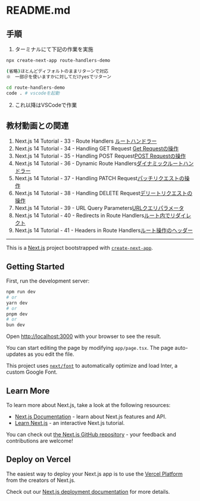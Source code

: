 # README.md

## 手順

1. ターミナルにて下記の作業を実施

```bash
npx create-next-app route-handlers-demo

(省略)ほとんどディフォルトのままリターンで対応
※　一部＠を使いますかに対してだけyesでリターン

cd route-handlers-demo
code . # vscodeを起動

```

2. これ以降はVSCodeで作業

## 教材動画との関連

1. Next.js 14 Tutorial - 33 - Route Handlers [ルートハンドラー](https://youtu.be/25yY2RVRq_M?si=2B4FznpNTQJ2Ye_i)
2. Next.js 14 Tutorial - 34 - Handling GET Request [Get Requestの操作](https://youtu.be/b3ue9WL5fk8?si=pzk2dP9ACsYLnYB3)
3. Next.js 14 Tutorial - 35 - Handling POST Request[POST Requestの操作](https://youtu.be/pzPS7Fn-8tE?si=fyCjJi6pmxvXtl6Q)
4. Next.js 14 Tutorial - 36 - Dynamic Route Handlers[ダイナミックルートハンドラー](https://youtu.be/TGbC8F0gjC8?si=9PyB7crSiGHX3w7C)
5. Next.js 14 Tutorial - 37 - Handling PATCH Request[パッチリクエストの操作](https://youtu.be/bDbBh7lEamE?si=flef-g07DlDcCKtd)
6. Next.js 14 Tutorial - 38 - Handling DELETE Request[デリートリクエストの操作](https://youtu.be/x3KCt1Oc278?si=viFLzJfDCC2TnrY1)
7. Next.js 14 Tutorial - 39 - URL Query Parameters[URLクエリパラメータ](https://youtu.be/fuxSl-K0oI0?si=bndRt-Gu1pBHUmKQ)
8. Next.js 14 Tutorial - 40 - Redirects in Route Handlers[ルート内でリダイレクト](https://youtu.be/54eKbXPrvuo?si=3qAltsQOWJWFpB1I)
9. Next.js 14 Tutorial - 41 - Headers in Route Handlers[ルート操作のヘッダー](https://youtu.be/pxHbFrahyLY?si=zw78yidmlvpRZgOk)

<hr>

This is a [Next.js](https://nextjs.org/) project bootstrapped with [`create-next-app`](https://github.com/vercel/next.js/tree/canary/packages/create-next-app).

## Getting Started

First, run the development server:

```bash
npm run dev
# or
yarn dev
# or
pnpm dev
# or
bun dev
```

Open [http://localhost:3000](http://localhost:3000) with your browser to see the result.

You can start editing the page by modifying `app/page.tsx`. The page auto-updates as you edit the file.

This project uses [`next/font`](https://nextjs.org/docs/basic-features/font-optimization) to automatically optimize and load Inter, a custom Google Font.

## Learn More

To learn more about Next.js, take a look at the following resources:

- [Next.js Documentation](https://nextjs.org/docs) - learn about Next.js features and API.
- [Learn Next.js](https://nextjs.org/learn) - an interactive Next.js tutorial.

You can check out [the Next.js GitHub repository](https://github.com/vercel/next.js/) - your feedback and contributions are welcome!

## Deploy on Vercel

The easiest way to deploy your Next.js app is to use the [Vercel Platform](https://vercel.com/new?utm_medium=default-template&filter=next.js&utm_source=create-next-app&utm_campaign=create-next-app-readme) from the creators of Next.js.

Check out our [Next.js deployment documentation](https://nextjs.org/docs/deployment) for more details.
